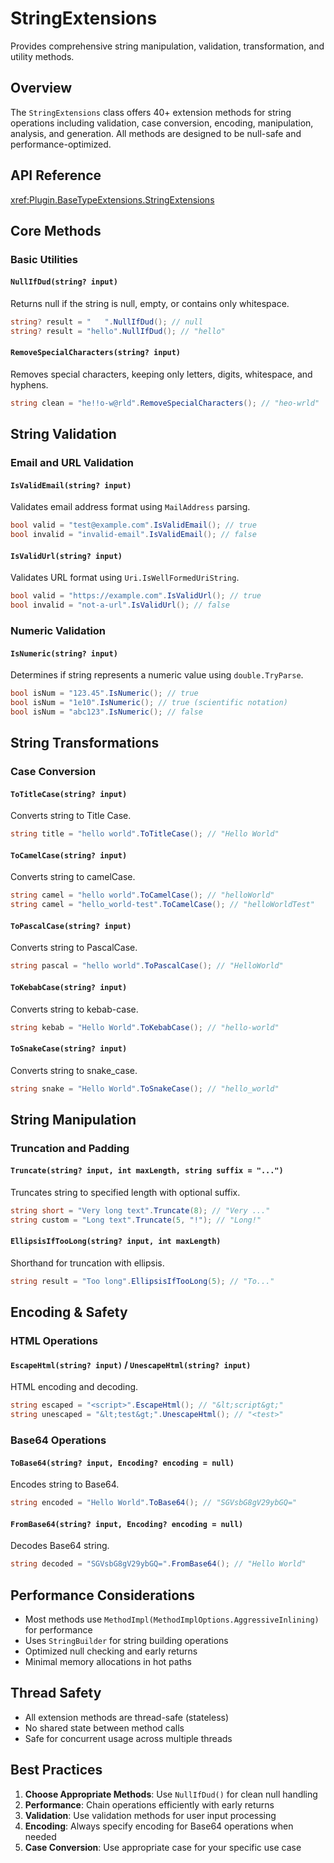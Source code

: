 # StringExtensions

Provides comprehensive string manipulation, validation, transformation, and utility methods.

## Overview

The `StringExtensions` class offers 40+ extension methods for string operations including validation, case conversion, encoding, manipulation, analysis, and generation. All methods are designed to be null-safe and performance-optimized.

## API Reference

<xref:Plugin.BaseTypeExtensions.StringExtensions>

## Core Methods

### Basic Utilities

#### `NullIfDud(string? input)`
Returns null if the string is null, empty, or contains only whitespace.

```csharp
string? result = "   ".NullIfDud(); // null
string? result = "hello".NullIfDud(); // "hello"
```

#### `RemoveSpecialCharacters(string? input)`
Removes special characters, keeping only letters, digits, whitespace, and hyphens.

```csharp
string clean = "he!!o-w@rld".RemoveSpecialCharacters(); // "heo-wrld"
```

## String Validation

### Email and URL Validation

#### `IsValidEmail(string? input)`
Validates email address format using `MailAddress` parsing.

```csharp
bool valid = "test@example.com".IsValidEmail(); // true
bool invalid = "invalid-email".IsValidEmail(); // false
```

#### `IsValidUrl(string? input)`
Validates URL format using `Uri.IsWellFormedUriString`.

```csharp
bool valid = "https://example.com".IsValidUrl(); // true
bool invalid = "not-a-url".IsValidUrl(); // false
```

### Numeric Validation

#### `IsNumeric(string? input)`
Determines if string represents a numeric value using `double.TryParse`.

```csharp
bool isNum = "123.45".IsNumeric(); // true
bool isNum = "1e10".IsNumeric(); // true (scientific notation)
bool isNum = "abc123".IsNumeric(); // false
```

## String Transformations

### Case Conversion

#### `ToTitleCase(string? input)`
Converts string to Title Case.

```csharp
string title = "hello world".ToTitleCase(); // "Hello World"
```

#### `ToCamelCase(string? input)`
Converts string to camelCase.

```csharp
string camel = "hello world".ToCamelCase(); // "helloWorld"
string camel = "hello_world-test".ToCamelCase(); // "helloWorldTest"
```

#### `ToPascalCase(string? input)`
Converts string to PascalCase.

```csharp
string pascal = "hello world".ToPascalCase(); // "HelloWorld"
```

#### `ToKebabCase(string? input)`
Converts string to kebab-case.

```csharp
string kebab = "Hello World".ToKebabCase(); // "hello-world"
```

#### `ToSnakeCase(string? input)`
Converts string to snake_case.

```csharp
string snake = "Hello World".ToSnakeCase(); // "hello_world"
```

## String Manipulation

### Truncation and Padding

#### `Truncate(string? input, int maxLength, string suffix = "...")`
Truncates string to specified length with optional suffix.

```csharp
string short = "Very long text".Truncate(8); // "Very ..."
string custom = "Long text".Truncate(5, "!"); // "Long!"
```

#### `EllipsisIfTooLong(string? input, int maxLength)`
Shorthand for truncation with ellipsis.

```csharp
string result = "Too long".EllipsisIfTooLong(5); // "To..."
```

## Encoding & Safety

### HTML Operations

#### `EscapeHtml(string? input)` / `UnescapeHtml(string? input)`
HTML encoding and decoding.

```csharp
string escaped = "<script>".EscapeHtml(); // "&lt;script&gt;"
string unescaped = "&lt;test&gt;".UnescapeHtml(); // "<test>"
```

### Base64 Operations

#### `ToBase64(string? input, Encoding? encoding = null)`
Encodes string to Base64.

```csharp
string encoded = "Hello World".ToBase64(); // "SGVsbG8gV29ybGQ="
```

#### `FromBase64(string? input, Encoding? encoding = null)`
Decodes Base64 string.

```csharp
string decoded = "SGVsbG8gV29ybGQ=".FromBase64(); // "Hello World"
```

## Performance Considerations

- Most methods use `MethodImpl(MethodImplOptions.AggressiveInlining)` for performance
- Uses `StringBuilder` for string building operations
- Optimized null checking and early returns
- Minimal memory allocations in hot paths

## Thread Safety

- All extension methods are thread-safe (stateless)
- No shared state between method calls
- Safe for concurrent usage across multiple threads

## Best Practices

1. **Choose Appropriate Methods**: Use `NullIfDud()` for clean null handling
2. **Performance**: Chain operations efficiently with early returns
3. **Validation**: Use validation methods for user input processing
4. **Encoding**: Always specify encoding for Base64 operations when needed
5. **Case Conversion**: Use appropriate case for your specific use case
